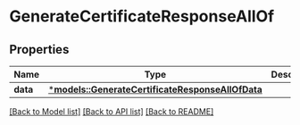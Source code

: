 # GenerateCertificateResponseAllOf

## Properties
Name | Type | Description | Notes
------------ | ------------- | ------------- | -------------
**data** | [***models::GenerateCertificateResponseAllOfData**](GenerateCertificateResponse_allOf_data.md) |  | 

[[Back to Model list]](../README.md#documentation-for-models) [[Back to API list]](../README.md#documentation-for-api-endpoints) [[Back to README]](../README.md)


